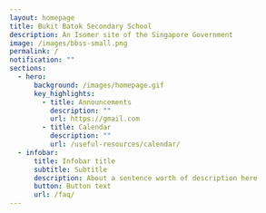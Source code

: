 ```yaml
---
layout: homepage
title: Bukit Batok Secondary School
description: An Isomer site of the Singapore Government
image: /images/bbss-small.png
permalink: /
notification: ""
sections:
  - hero:
      background: /images/homepage.gif
      key_highlights:
        - title: Announcements
          description: ""
          url: https://gmail.com
        - title: Calendar
          description: ""
          url: /useful-resources/calendar/
  - infobar:
      title: Infobar title
      subtitle: Subtitle
      description: About a sentence worth of description here
      button: Button text
      url: /faq/
---
```

